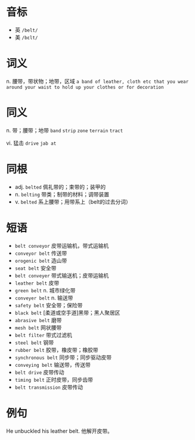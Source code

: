 # 音标

- 英 `/belt/`
- 美 `/bɛlt/`

# 词义

n. 腰带，带状物；地带，区域
`a band of leather, cloth etc that you wear around your waist to hold up your clothes or for decoration`

# 同义

n. 带；腰带；地带
`band` `strip` `zone` `terrain` `tract`

vi. 猛击
`drive` `jab at`

# 同根

- adj. `belted` 佩礼带的；束带的；装甲的
- n. `belting` 带类；制带的材料；调带装置
- v. `belted` 系上腰带；用带系上（belt的过去分词）

# 短语

- `belt conveyor` 皮带运输机，带式运输机
- `conveyor belt` 传送带
- `orogenic belt` 造山带
- `seat belt` 安全带
- `belt conveyer` 带式输送机；皮带运输机
- `leather belt` 皮带
- `green belt` n. 城市绿化带
- `conveyer belt` n. 输送带
- `safety belt` 安全带；保险带
- `black belt` [柔道或空手道]黑带；黑人聚居区
- `abrasive belt` 磨带
- `mesh belt` 网状腰带
- `belt filter` 带式过滤机
- `steel belt` 钢带
- `rubber belt` 胶带，橡皮带；橡胶带
- `synchronous belt` 同步带；同步驱动皮带
- `conveying belt` 输送带，传送带
- `belt drive` 皮带传动
- `timing belt` 正时皮带，同步齿带
- `belt transmission` 皮带传动

# 例句

He unbuckled his leather belt.
他解开皮带。


